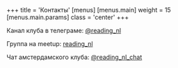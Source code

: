 +++
title = 'Контакты'
[menus]
  [menus.main]
    weight = 15
    [menus.main.params]
      class = 'center'
+++

Канал клуба в телеграме: [@reading_nl](https://t.me/reading_nl)

Группа на meetup: [reading_nl](https://meetup.com/reading_nl)

Чат амстердамского клуба: [@reading_nl_chat](https://t.me/reading_nl_chat)
